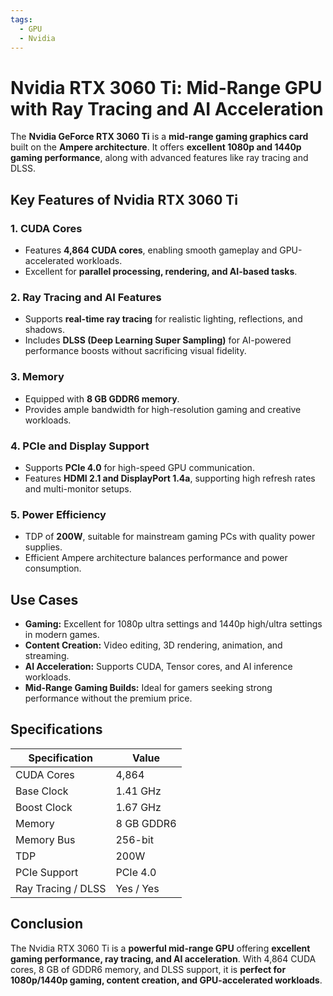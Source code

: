 ```yaml
---
tags:
  - GPU
  - Nvidia
---
```


# Nvidia RTX 3060 Ti: Mid-Range GPU with Ray Tracing and AI Acceleration

The **Nvidia GeForce RTX 3060 Ti** is a **mid-range gaming graphics card** built on the **Ampere architecture**. It offers **excellent 1080p and 1440p gaming performance**, along with advanced features like ray tracing and DLSS.

## Key Features of Nvidia RTX 3060 Ti

### 1. **CUDA Cores**

* Features **4,864 CUDA cores**, enabling smooth gameplay and GPU-accelerated workloads.
* Excellent for **parallel processing, rendering, and AI-based tasks**.

### 2. **Ray Tracing and AI Features**

* Supports **real-time ray tracing** for realistic lighting, reflections, and shadows.
* Includes **DLSS (Deep Learning Super Sampling)** for AI-powered performance boosts without sacrificing visual fidelity.

### 3. **Memory**

* Equipped with **8 GB GDDR6 memory**.
* Provides ample bandwidth for high-resolution gaming and creative workloads.

### 4. **PCIe and Display Support**

* Supports **PCIe 4.0** for high-speed GPU communication.
* Features **HDMI 2.1 and DisplayPort 1.4a**, supporting high refresh rates and multi-monitor setups.

### 5. **Power Efficiency**

* TDP of **200W**, suitable for mainstream gaming PCs with quality power supplies.
* Efficient Ampere architecture balances performance and power consumption.

## Use Cases

* **Gaming:** Excellent for 1080p ultra settings and 1440p high/ultra settings in modern games.
* **Content Creation:** Video editing, 3D rendering, animation, and streaming.
* **AI Acceleration:** Supports CUDA, Tensor cores, and AI inference workloads.
* **Mid-Range Gaming Builds:** Ideal for gamers seeking strong performance without the premium price.

## Specifications

| Specification      | Value      |
| ------------------ | ---------- |
| CUDA Cores         | 4,864      |
| Base Clock         | 1.41 GHz   |
| Boost Clock        | 1.67 GHz   |
| Memory             | 8 GB GDDR6 |
| Memory Bus         | 256-bit    |
| TDP                | 200W       |
| PCIe Support       | PCIe 4.0   |
| Ray Tracing / DLSS | Yes / Yes  |

## Conclusion

The Nvidia RTX 3060 Ti is a **powerful mid-range GPU** offering **excellent gaming performance, ray tracing, and AI acceleration**. With 4,864 CUDA cores, 8 GB of GDDR6 memory, and DLSS support, it is **perfect for 1080p/1440p gaming, content creation, and GPU-accelerated workloads**.
